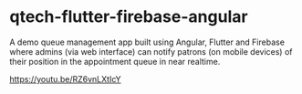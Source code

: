 # qtech-flutter-firebase-angular

A demo queue management app built using Angular, Flutter and Firebase where admins (via web interface) can notify patrons (on mobile devices) of their 
position in the appointment queue in near realtime. 

https://youtu.be/RZ6vnLXtIcY
